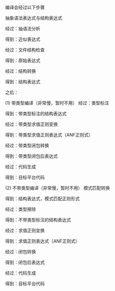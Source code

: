 
编译会经过以下步骤

抽象语法表达式与结构表达式

经过：抽语法分析

得到：近似表达式

经过：文件结构检查

得到：原始表达式

经过：结构转换

得到：结构表达式

之后：

(1) 带类型编译（非常慢，暂时不用）
经过：类型标注

得到：带类型标注的结构表达式

经过：带类型求值正则变换

得到：带类型求值正则表达式（ANF正则式）

经过：带类型闭包转换

得到：带类型闭包后表达式

经过：代码生成

得到：目标平台代码

(2) 不带类型编译（非常慢，暂时不用）
模式匹配转换

得到：结构表达式，模式匹配正则形式

经过：类型擦除

得到：不带类型标注的结构表达式

经过：求值正则变换

得到：求值正则表达式（ANF正则式）

经过：闭包转换

得到：闭包后表达式

经过：代码生成

得到：目标平台代码